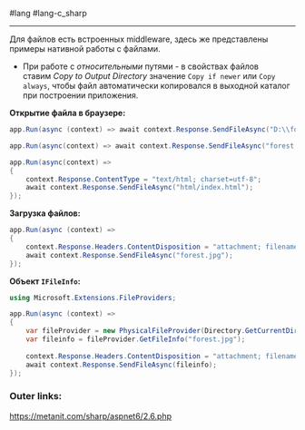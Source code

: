 #lang #lang-c_sharp 

---
Для файлов есть встроенных middleware, здесь же представлены примеры нативной работы с файлами.
- При работе с *относительными* путями - в свойствах файлов ставим *Copy to Output Directory* значение `Copy if newer` или `Copy always`, чтобы файл автоматически копировался в выходной каталог при построении приложения.

**Открытие файла в браузере:**
```csharp
app.Run(async (context) => await context.Response.SendFileAsync("D:\\forest.jpg"));
```

```csharp
app.Run(async(context) => await context.Response.SendFileAsync("forest.jpg"));
```

```csharp
app.Run(async(context) => 
{
    context.Response.ContentType = "text/html; charset=utf-8";
    await context.Response.SendFileAsync("html/index.html");
});
```

**Загрузка файлов:**
```csharp
app.Run(async (context) =>
{
    context.Response.Headers.ContentDisposition = "attachment; filename=my_forest.jpg";
    await context.Response.SendFileAsync("forest.jpg");
});
```

**Объект `IFileInfo`:**
```csharp
using Microsoft.Extensions.FileProviders;

app.Run(async (context) =>
{
    var fileProvider = new PhysicalFileProvider(Directory.GetCurrentDirectory());
    var fileinfo = fileProvider.GetFileInfo("forest.jpg");
 
    context.Response.Headers.ContentDisposition = "attachment; filename=my_forest2.jpg";
    await context.Response.SendFileAsync(fileinfo);
});
```

### Outer links:
https://metanit.com/sharp/aspnet6/2.6.php
